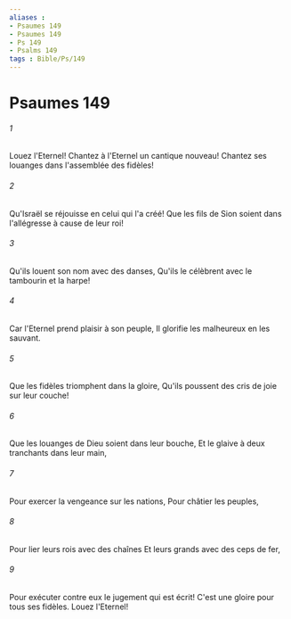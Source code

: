```yaml
---
aliases : 
- Psaumes 149
- Psaumes 149
- Ps 149
- Psalms 149
tags : Bible/Ps/149
---
```


# Psaumes 149

###### 1
Louez l'Eternel! Chantez à l'Eternel un cantique nouveau! Chantez ses louanges dans l'assemblée des fidèles!
###### 2
Qu'Israël se réjouisse en celui qui l'a créé! Que les fils de Sion soient dans l'allégresse à cause de leur roi!
###### 3
Qu'ils louent son nom avec des danses, Qu'ils le célèbrent avec le tambourin et la harpe!
###### 4
Car l'Eternel prend plaisir à son peuple, Il glorifie les malheureux en les sauvant.
###### 5
Que les fidèles triomphent dans la gloire, Qu'ils poussent des cris de joie sur leur couche!
###### 6
Que les louanges de Dieu soient dans leur bouche, Et le glaive à deux tranchants dans leur main,
###### 7
Pour exercer la vengeance sur les nations, Pour châtier les peuples,
###### 8
Pour lier leurs rois avec des chaînes Et leurs grands avec des ceps de fer,
###### 9
Pour exécuter contre eux le jugement qui est écrit! C'est une gloire pour tous ses fidèles. Louez l'Eternel!
